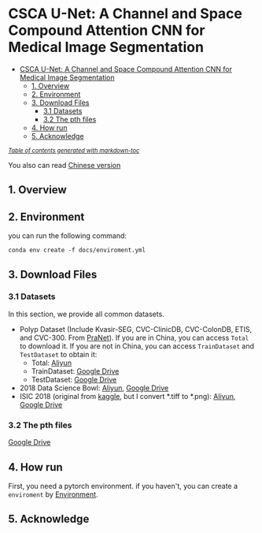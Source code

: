 # CSCA U-Net: A Channel and Space Compound Attention CNN for Medical Image Segmentation
- [CSCA U-Net: A Channel and Space Compound Attention CNN for Medical Image Segmentation](#csca-u-net--a-channel-and-space-compound-attention-cnn-for-medical-image-segmentation)
  * [1. Overview](#1-overview)
  * [2. Environment](#2-environment)
  * [3. Download Files](#3-download-files)
    + [3.1 Datasets](#31-datasets)
    + [3.2 The pth files](#32-the-pth-files)
  * [4. How run](#4-how-run)
  * [5. Acknowledge](#5-acknowledge)

<small><i><a href='http://ecotrust-canada.github.io/markdown-toc/'>Table of contents generated with markdown-toc</a></i></small>



You also can read [Chinese version](docs/README-CN.md)
## 1. Overview


## 2. Environment

you can run the following command:
```shell
conda env create -f docs/enviroment.yml
```

## 3. Download Files

### 3.1 Datasets

In this section, we provide all common datasets. 

- Polyp Dataset (Include Kvasir-SEG, CVC-ClinicDB, CVC-ColonDB, ETIS, and CVC-300. From [PraNet](https://github.com/DengPingFan/PraNet)). If you are in China, you can access `Total` to download it. If you are not in China, you can access `TrainDataset` and `TestDataset` to obtain it:
  - Total: [Aliyun](http://little-shu.com:5244/Aliyun/Datasets/Polyp%205%20Datasets.zip)
  - TrainDataset: [Google Drive](https://drive.google.com/file/d/1lODorfB33jbd-im-qrtUgWnZXxB94F55/view?usp=sharing) 
  - TestDataset: [Google Drive](https://drive.google.com/file/d/1lODorfB33jbd-im-qrtUgWnZXxB94F55/view?usp=sharing)
- 2018 Data Science Bowl: [Aliyun](http://little-shu.com:5244/Aliyun/Datasets/bowl.zip), [Google Drive](https://drive.google.com/file/d/1IWoWItLWvj1r2SbJWfBQTyPI0AngEwbb/view?usp=share_link)
- ISIC 2018 (original from [kaggle](https://www.kaggle.com/datasets/pengyizhou/isic2018segmentation/download?datasetVersionNumber=1), but I convert *.tiff to *.png): [Aliyun](http://little-shu.com:5244/Aliyun/Datasets/ISCI2018.zip), [Google Drive](https://drive.google.com/file/d/1qSNXHtV526yLLVyayOsA3bSA9LSSPBrQ/view?usp=share_link)

###  3.2 The pth files

[Google Drive](https://drive.google.com/drive/folders/1GvMXm5fehYbMFfC1mV0wHy0rHk_35JUP?usp=share_link)

## 4. How run

First, you need a pytorch environment. if you haven't, you can create a `enviroment` by [Environment](#2-Environment). 

## 5. Acknowledge

